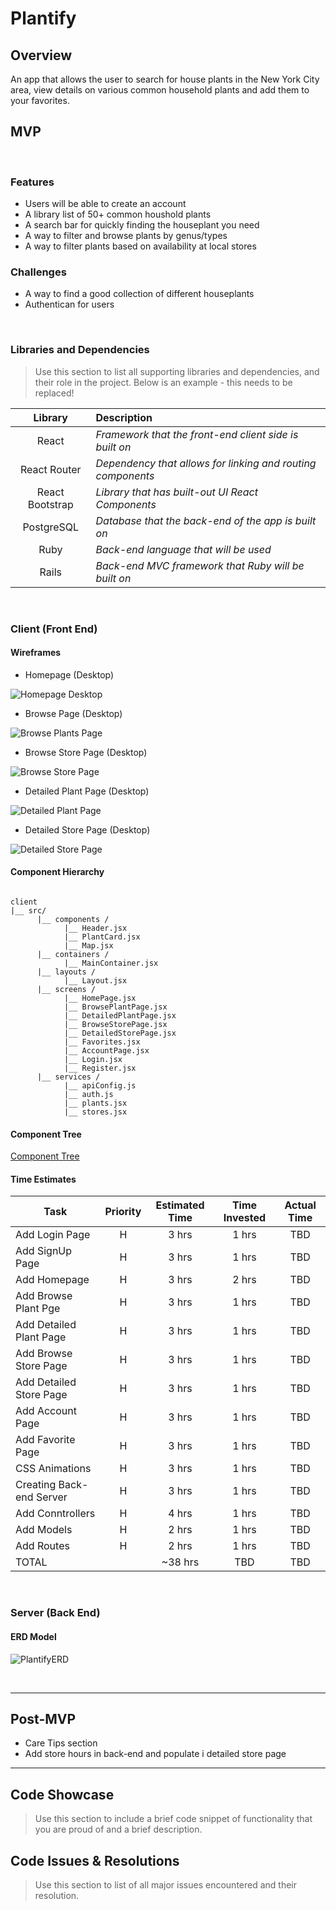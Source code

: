 # Plantify

## Overview

An app that allows the user to search for house plants in the New York City area, view details on various common household plants and add them to your favorites.

## MVP

<br>

### Features

- Users will be able to create an account
- A library list of 50+ common houshold plants
- A search bar for quickly finding the houseplant you need
- A way to filter and browse plants by genus/types
- A way to filter plants based on availability at local stores

### Challenges

- A way to find a good collection of different houseplants
- Authentican for users

<br>

### Libraries and Dependencies

> Use this section to list all supporting libraries and dependencies, and their role in the project. Below is an example - this needs to be replaced!

|     Library     | Description                                                 |
| :-------------: | :---------------------------------------------------------- |
|      React      | _Framework that the front-end client side is built on_      |
|  React Router   | _Dependency that allows for linking and routing components_ |
| React Bootstrap | _Library that has built-out UI React Components_            |
|   PostgreSQL    | _Database that the back-end of the app is built on_         |
|      Ruby       | _Back-end language that will be used_                       |
|      Rails      | _Back-end MVC framework that Ruby will be built on_         |

<br>

### Client (Front End)

#### Wireframes

- Homepage (Desktop)

![Homepage Desktop](</assets/images/HOMEPAGE_WIREFRAME_(Desktop).png>)

- Browse Page (Desktop)

![Browse Plants Page](</assets/images/Browse_Page_(Desktop).png>)

- Browse Store Page (Desktop)

![Browse Store Page](</assets/images/Local_Store_Page_(Desktop).png>)

- Detailed Plant Page (Desktop)

![Detailed Plant Page](</assets/images/Detailed_Plant_Page(Desktop).png>)

- Detailed Store Page (Desktop)

![Detailed Store Page](</assets/images/Store_Page_(Desktop).png>)

#### Component Hierarchy

```structure

client
|__ src/
      |__ components /
            |__ Header.jsx
            |__ PlantCard.jsx
            |__ Map.jsx
      |__ containers /
            |__ MainContainer.jsx
      |__ layouts /
            |__ Layout.jsx
      |__ screens /
            |__ HomePage.jsx
            |__ BrowsePlantPage.jsx
            |__ DetailedPlantPage.jsx
            |__ BrowseStorePage.jsx
            |__ DetailedStorePage.jsx
            |__ Favorites.jsx
            |__ AccountPage.jsx
            |__ Login.jsx
            |__ Register.jsx
      |__ services /
            |__ apiConfig.js
            |__ auth.js
            |__ plants.jsx
            |__ stores.jsx

```

#### Component Tree

[Component Tree](https://whimsical.com/plantify-5G4KEwXVNYpcEmfTQPNjVY@2Ux7TurymMmgWBBzGec1)

#### Time Estimates

| Task                     | Priority | Estimated Time | Time Invested | Actual Time |
| ------------------------ | :------: | :------------: | :-----------: | :---------: |
| Add Login Page           |    H     |     3 hrs      |     1 hrs     |     TBD     |
| Add SignUp Page          |    H     |     3 hrs      |     1 hrs     |     TBD     |
| Add Homepage             |    H     |     3 hrs      |     2 hrs     |     TBD     |
| Add Browse Plant Pge     |    H     |     3 hrs      |     1 hrs     |     TBD     |
| Add Detailed Plant Page  |    H     |     3 hrs      |     1 hrs     |     TBD     |
| Add Browse Store Page    |    H     |     3 hrs      |     1 hrs     |     TBD     |
| Add Detailed Store Page  |    H     |     3 hrs      |     1 hrs     |     TBD     |
| Add Account Page         |    H     |     3 hrs      |     1 hrs     |     TBD     |
| Add Favorite Page        |    H     |     3 hrs      |     1 hrs     |     TBD     |
| CSS Animations           |    H     |     3 hrs      |     1 hrs     |     TBD     |
| Creating Back-end Server |    H     |     3 hrs      |     1 hrs     |     TBD     |
| Add Conntrollers         |    H     |     4 hrs      |     1 hrs     |     TBD     |
| Add Models               |    H     |     2 hrs      |     1 hrs     |     TBD     |
| Add Routes               |    H     |     2 hrs      |     1 hrs     |     TBD     |
| TOTAL                    |          |    ~38 hrs     |      TBD      |     TBD     |

<br>

### Server (Back End)

#### ERD Model

![PlantifyERD](https://lucid.app/publicSegments/view/77a8c73e-0e77-4611-96f7-4385a71168fa/image.png)

<br>

---

## Post-MVP

- Care Tips section
- Add store hours in back-end and populate i detailed store page

---

## Code Showcase

> Use this section to include a brief code snippet of functionality that you are proud of and a brief description.

## Code Issues & Resolutions

> Use this section to list of all major issues encountered and their resolution.
